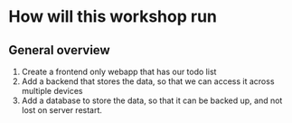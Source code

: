 # How will this workshop run

## General overview

1. Create a frontend only webapp that has our todo list
2. Add a backend that stores the data, so that we can access it across multiple devices
3. Add a database to store the data, so that it can be backed up, and not lost on server restart.

